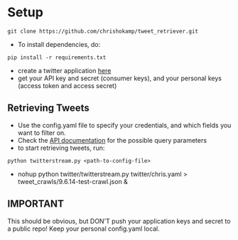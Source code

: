 # Setup
```
git clone https://github.com/chrishokamp/tweet_retriever.git
```

- To install dependencies, do:
```
pip install -r requirements.txt
```

- create a twitter application [here](https://dev.twitter.com/)
- get your API key and secret (consumer keys), and your personal keys (access token and access secret)

## Retrieving Tweets
- Use the config.yaml file to specify your credentials, and which fields you want to filter on.
- Check the [API documentation](https://dev.twitter.com/docs/streaming-apis/parameters) for the possible query parameters
- to start retrieving tweets, run:

```
python twitterstream.py <path-to-config-file> 
```
- nohup python twitter/twitterstream.py twitter/chris.yaml > tweet_crawls/9.6.14-test-crawl.json &
## IMPORTANT
This should be obvious, but DON'T push your application keys and secret to a public repo! Keep your personal config.yaml local.

